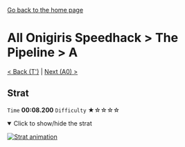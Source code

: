 [Go back to the home page](https://github.com/Doublevil/scbspeedrun)

# All Onigiris Speedhack > The Pipeline > A

[< Back (T')](https://github.com/Doublevil/scbspeedrun/blob/main/levels/arb_sh/T/T'.md) | [Next (A0) >](https://github.com/Doublevil/scbspeedrun/blob/main/levels/arb_sh/A/A0.md)

## Strat

`Time` **00:08.200** `Difficulty` ★☆☆☆☆
<details open>
  <summary>Click to show/hide the strat</summary>

  [![Strat animation](https://github.com/Doublevil/scbspeedrun/blob/main/media/levels/A/A_Strat.webp)](https://github.com/Doublevil/scbspeedrun/blob/main/media/levels/A/A_Strat.mp4?raw=true)
</details>
